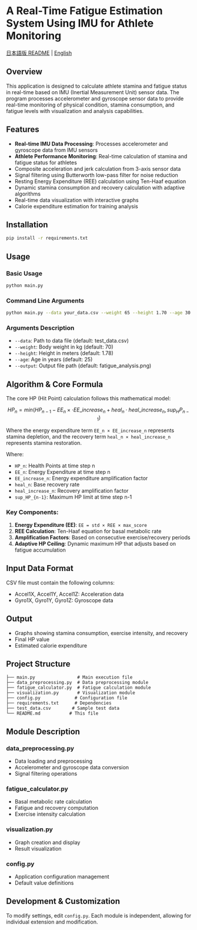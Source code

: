 # A Real-Time Fatigue Estimation System Using IMU for Athlete Monitoring

[日本語版 README](README_ja.md) | [English](README.md)

## Overview
This application is designed to calculate athlete stamina and fatigue status in real-time based on IMU (Inertial Measurement Unit) sensor data. The program processes accelerometer and gyroscope sensor data to provide real-time monitoring of physical condition, stamina consumption, and fatigue levels with visualization and analysis capabilities.

## Features
- **Real-time IMU Data Processing**: Processes accelerometer and gyroscope data from IMU sensors
- **Athlete Performance Monitoring**: Real-time calculation of stamina and fatigue status for athletes
- Composite acceleration and jerk calculation from 3-axis sensor data
- Signal filtering using Butterworth low-pass filter for noise reduction
- Resting Energy Expenditure (REE) calculation using Ten-Haaf equation
- Dynamic stamina consumption and recovery calculation with adaptive algorithms
- Real-time data visualization with interactive graphs
- Calorie expenditure estimation for training analysis

## Installation
```bash
pip install -r requirements.txt
```

## Usage

### Basic Usage
```bash
python main.py
```

### Command Line Arguments
```bash
python main.py --data your_data.csv --weight 65 --height 1.70 --age 30 --output result.png
```

### Arguments Description
- `--data`: Path to data file (default: test_data.csv)
- `--weight`: Body weight in kg (default: 70)
- `--height`: Height in meters (default: 1.78)
- `--age`: Age in years (default: 25)
- `--output`: Output file path (default: fatigue_analysis.png)

## Algorithm & Core Formula

The core HP (Hit Point) calculation follows this mathematical model:

```math
HP_n = min(HP_{n-1} - EE_n ×\cdot{EE\_increase}_n + heal_n \cdot {heal\_increase}_n, sup_HP_{n-1})
```

Where the energy expenditure term `EE_n × EE_increase_n` represents stamina depletion, and the recovery term `heal_n × heal_increase_n` represents stamina restoration.

Where:
- `HP_n`: Health Points at time step n
- `EE_n`: Energy Expenditure at time step n
- `EE_increase_n`: Energy expenditure amplification factor
- `heal_n`: Base recovery rate
- `heal_increase_n`: Recovery amplification factor
- `sup_HP_{n-1}`: Maximum HP limit at time step n-1

### Key Components:
1. **Energy Expenditure (EE)**: `EE = std × REE × max_score`
2. **REE Calculation**: Ten-Haaf equation for basal metabolic rate
3. **Amplification Factors**: Based on consecutive exercise/recovery periods
4. **Adaptive HP Ceiling**: Dynamic maximum HP that adjusts based on fatigue accumulation

## Input Data Format
CSV file must contain the following columns:
- Accel1X, Accel1Y, Accel1Z: Acceleration data
- Gyro1X, Gyro1Y, Gyro1Z: Gyroscope data

## Output
- Graphs showing stamina consumption, exercise intensity, and recovery
- Final HP value
- Estimated calorie expenditure

## Project Structure
```
├── main.py                # Main execution file
├── data_preprocessing.py  # Data preprocessing module
├── fatigue_calculator.py  # Fatigue calculation module
├── visualization.py       # Visualization module
├── config.py             # Configuration file
├── requirements.txt      # Dependencies
├── test_data.csv        # Sample test data
└── README.md           # This file
```

## Module Description

### data_preprocessing.py
- Data loading and preprocessing
- Accelerometer and gyroscope data conversion
- Signal filtering operations

### fatigue_calculator.py
- Basal metabolic rate calculation
- Fatigue and recovery computation
- Exercise intensity calculation

### visualization.py
- Graph creation and display
- Result visualization

### config.py
- Application configuration management
- Default value definitions

## Development & Customization
To modify settings, edit `config.py`. Each module is independent, allowing for individual extension and modification.